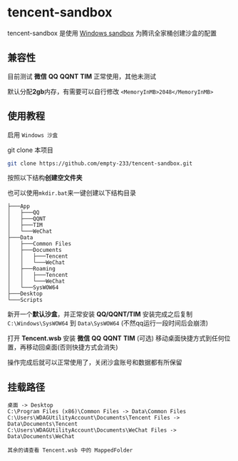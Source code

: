 # tencent-sandbox

tencent-sandbox 是使用 [Windows sandbox](https://learn.microsoft.com/zh-cn/windows/security/application-security/application-isolation/windows-sandbox/windows-sandbox-overview) 为腾讯全家桶创建沙盒的配置

## 兼容性

目前测试 **微信** **QQ** **QQNT** **TIM** 正常使用，其他未测试

默认分配**2gb**内存，有需要可以自行修改 `<MemoryInMB>2048</MemoryInMB>`

## 使用教程

启用 `Windows 沙盒`

git clone 本项目

``` bash
git clone https://github.com/empty-233/tencent-sandbox.git
```

按照以下结构**创建空文件夹**

也可以使用`mkdir.bat`来一键创建以下结构目录

``` text
├───App
│   ├───QQ
│   ├───QQNT
│   ├───TIM
│   └───WeChat
├───Data
│   ├───Common Files
│   ├───Documents
│   │   ├───Tencent
│   │   └───WeChat
│   ├───Roaming
│   │   ├───Tencent
│   │   └───WeChat
│   └───SysWOW64
├───Desktop
└───Scripts
```

新开一个**默认沙盒**，并正常安装 **QQ/QQNT/TIM**
安装完成之后复制 `C:\Windows\SysWOW64` 到 `Data\SysWOW64` (不然qq运行一段时间后会崩溃)

打开 **Tencent.wsb**
安装 **微信** **QQ** **QQNT** **TIM** (可选)
移动桌面快捷方式到任何位置，再移动回桌面(否则快捷方式会消失)

操作完成后就可以正常使用了，关闭沙盒账号和数据都有所保留

## 挂载路径

``` text
桌面 -> Desktop
C:\Program Files (x86)\Common Files -> Data\Common Files
C:\Users\WDAGUtilityAccount\Documents\Tencent Files -> Data\Documents\Tencent
C:\Users\WDAGUtilityAccount\Documents\WeChat Files -> Data\Documents\WeChat

其余的请查看 Tencent.wsb 中的 MappedFolder
```
